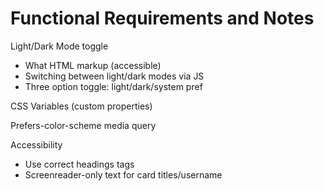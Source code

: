 # Functional Requirements and Notes

Light/Dark Mode toggle

- What HTML markup (accessible)
- Switching between light/dark modes via JS
- Three option toggle: light/dark/system pref

CSS Variables (custom properties)

Prefers-color-scheme media query

Accessibility

- Use correct headings tags
- Screenreader-only text for card titles/username
